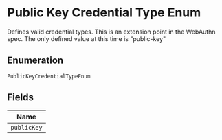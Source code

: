 
# Public Key Credential Type Enum

Defines valid credential types. This is an extension point in the WebAuthn spec. The only defined value at this time is "public-key"

## Enumeration

`PublicKeyCredentialTypeEnum`

## Fields

| Name |
|  --- |
| `publicKey` |

